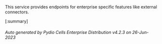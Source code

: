 






This service provides endpoints for enterprise specific features like external connectors.

[:summary]

###### Auto generated by Pydio Cells Enterprise Distribution v4.2.3 on 26-Jun-2023
